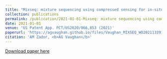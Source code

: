 ```yaml
---
title: "Mixseq: mixture sequencing using compressed sensing for in-situ and in-vitro applications "
collection: publications
permalink: /publication/2021-01-01-Mixseq: mixture sequencing using compressed sensing for in-situ and in-vitro applications (Patent)
date: 2021-01-01
venue: 'US Patent App. PCT/US2020/066,853 (2021)'
paperurl: 'https://agvaughan.github.io/files/Vaughan_MIXSEQ_WO2021133911A1.pdf'
citation: 'AM Zador, <b>AG Vaughan</b>'
---
```

[Download paper here](https://agvaughan.github.io/files/Vaughan_MIXSEQ_WO2021133911A1.pdf)
